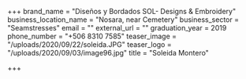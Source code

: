 +++
brand_name = "Diseños y Bordados SOL- Designs & Embroidery"
business_location_name = "Nosara, near Cemetery"
business_sector = "Seamstresses"
email = ""
external_url = ""
graduation_year = 2019
phone_number = "+506 8310 7585"
teaser_image = "/uploads/2020/09/22/soleida.JPG"
teaser_logo = "/uploads/2020/09/03/image96.jpg"
title = "Soleida Montero"

+++
